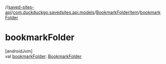 //[saved-sites-api](../../../index.md)/[com.duckduckgo.savedsites.api.models](../index.md)/[BookmarkFolderItem](index.md)/[bookmarkFolder](bookmark-folder.md)

# bookmarkFolder

[androidJvm]\
val [bookmarkFolder](bookmark-folder.md): [BookmarkFolder](../-bookmark-folder/index.md)
